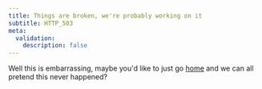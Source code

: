 ```yaml
---
title: Things are broken, we're probably working on it
subtitle: HTTP_503
meta:
  validation:
    description: false
---
```


Well this is embarrassing, maybe you'd like to just go [home](/) and we can all pretend
this never happened?
